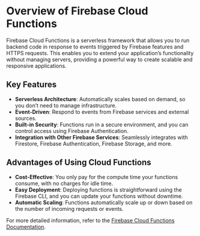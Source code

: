 # Overview of Firebase Cloud Functions

Firebase Cloud Functions is a serverless framework that allows you to run backend code in response to events triggered by Firebase features and HTTPS requests. This enables you to extend your application’s functionality without managing servers, providing a powerful way to create scalable and responsive applications.

## Key Features

- **Serverless Architecture**: Automatically scales based on demand, so you don’t need to manage infrastructure.
- **Event-Driven**: Respond to events from Firebase services and external sources.
- **Built-in Security**: Functions run in a secure environment, and you can control access using Firebase Authentication.
- **Integration with Other Firebase Services**: Seamlessly integrates with Firestore, Firebase Authentication, Firebase Storage, and more.

## Advantages of Using Cloud Functions

- **Cost-Effective**: You only pay for the compute time your functions consume, with no charges for idle time.
- **Easy Deployment**: Deploying functions is straightforward using the Firebase CLI, and you can update your functions without downtime.
- **Automatic Scaling**: Functions automatically scale up or down based on the number of incoming requests or events.

For more detailed information, refer to the [Firebase Cloud Functions Documentation](https://firebase.google.com/docs/functions).
